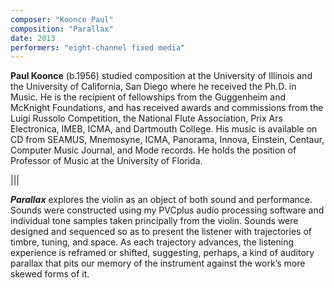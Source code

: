 ```yaml
---
composer: "Koonce Paul"
composition: "Parallax"
date: 2013
performers: "eight-channel fixed media"
---
```

**Paul Koonce** (b.1956) studied composition at the University of Illinois and the University of California, San Diego where he received the Ph.D. in Music. He is the recipient of fellowships from the Guggenheim and McKnight Foundations, and has received awards and commissions from the Luigi Russolo Competition, the National Flute Association, Prix Ars Electronica, IMEB, ICMA, and Dartmouth College. His music is available on CD from SEAMUS, Mnemosyne, ICMA, Panorama, Innova, Einstein, Centaur, Computer Music Journal, and Mode records. He holds the position of Professor of Music at the University of Florida.

|||

**_Parallax_** explores the violin as an object of both sound and performance. Sounds were constructed using my PVCplus audio processing software and individual tone samples taken principally from the violin. Sounds were designed and sequenced so as to present the listener with trajectories of timbre, tuning, and space. As each trajectory advances, the listening experience is reframed or shifted, suggesting, perhaps, a kind of auditory parallax that pits our memory of the instrument against the work’s more skewed forms of it.